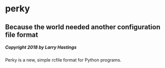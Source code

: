 # perky

## Because the world needed another configuration file format

##### Copyright 2018 by Larry Hastings

Perky is a new, simple rcfile format for Python programs.
